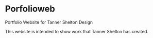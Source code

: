 # Porfolioweb
Portfolio Website for Tanner Shelton Design

This website is intended to show work that Tanner Shelton has created. 
